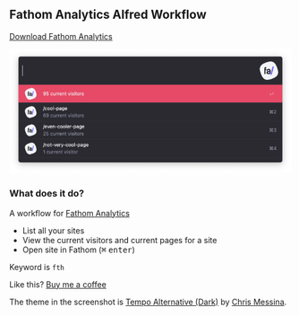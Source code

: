## Fathom Analytics Alfred Workflow

[Download Fathom Analytics](https://github.com/rknightuk/alfred-workflows/raw/main/workflows/fathom-analytics/fathom-analytics.alfredworkflow)

![Fathom Analytics](src/screenshot.png)

### What does it do?

A workflow for [Fathom Analytics](https://usefathom.com/ref/IXCLSF)

- List all your sites
- View the current visitors and current pages for a site
- Open site in Fathom (<kbd>⌘</kbd> <kbd>enter</kbd>)

Keyword is `fth`

Like this? [Buy me a coffee](https://monzo.me/robbknight)

The theme in the screenshot is [Tempo Alternative (Dark)](https://github.com/chrismessina/alfred-theme-tempo#tempo-alternative-dark) by [Chris Messina](https://github.com/chrismessina).
